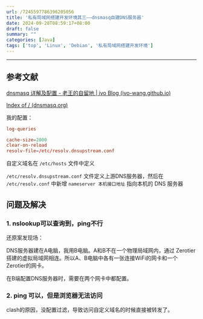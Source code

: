 ```yaml
---
url: /7245597786396205056
title: '私有局域网搭建开发环境其三——dnsmasq自建DNS服务器'
date: 2024-09-28T08:59:17+08:00
draft: false
summary: ""
categories: [Java]
tags: ['top', 'Linux', 'Debian', '私有局域网搭建开发环境']
---
```


<hr>

## 参考文献

[dnsmasq 详解及配置 - 老王的自留地 | ivo Blog (ivo-wang.github.io)](https://ivo-wang.github.io/2018/06/02/dnsmasq-详解及配置/)

[Index of / (dnsmasq.org)](https://dnsmasq.org/)

我的配置：

```conf
log-queries

cache-size=2000
clear-on-reload
resolv-file=/etc/resolv.dnsupstream.conf
```

自定义域名在 `/etc/hosts` 文件中定义

`/etc/resolv.dnsupstream.conf` 文件定义上游DNS服务器，然后在 `/etc/resolv.conf` 中新增 `nameserver 本机接口地址` 指向本机的 DNS 服务器



## 问题及解决

### 1. nslookup可以查询到，ping不行

还原案发现场：

DNS服务器建在A电脑，我用B电脑。A和B不在一个物理局域网内，通过 Zerotier 搭建的虚拟局域网相连。所以A、B电脑中各有一张连接WiFi的网卡和一个Zerotier的网卡。

在B端配置DNS服务器时，需要在两个网卡中都配置。

### 2. ping 可以，但是浏览器无法访问

clash的原因，没配置过滤，导致访问自定义域名的时候直接被转发了。
